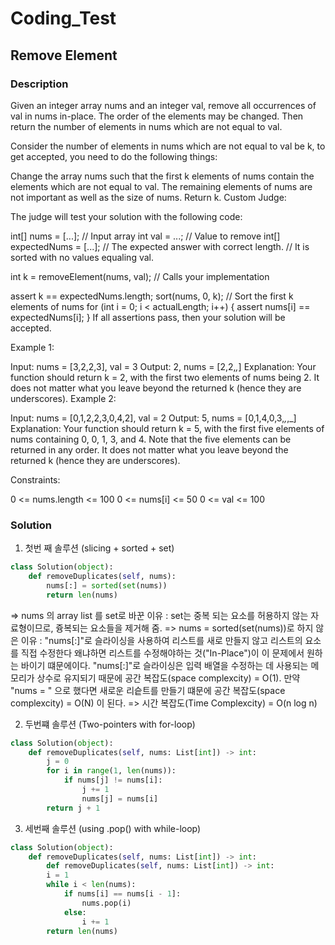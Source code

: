# Coding_Test
## Remove Element

### Description
Given an integer array nums and an integer val, remove all occurrences of val in nums in-place. The order of the elements may be changed. Then return the number of elements in nums which are not equal to val.

Consider the number of elements in nums which are not equal to val be k, to get accepted, you need to do the following things:

Change the array nums such that the first k elements of nums contain the elements which are not equal to val. The remaining elements of nums are not important as well as the size of nums.
Return k.
Custom Judge:

The judge will test your solution with the following code:

int[] nums = [...]; // Input array
int val = ...; // Value to remove
int[] expectedNums = [...]; // The expected answer with correct length.
                            // It is sorted with no values equaling val.

int k = removeElement(nums, val); // Calls your implementation

assert k == expectedNums.length;
sort(nums, 0, k); // Sort the first k elements of nums
for (int i = 0; i < actualLength; i++) {
    assert nums[i] == expectedNums[i];
}
If all assertions pass, then your solution will be accepted.

 

Example 1:

Input: nums = [3,2,2,3], val = 3
Output: 2, nums = [2,2,_,_]
Explanation: Your function should return k = 2, with the first two elements of nums being 2.
It does not matter what you leave beyond the returned k (hence they are underscores).
Example 2:

Input: nums = [0,1,2,2,3,0,4,2], val = 2
Output: 5, nums = [0,1,4,0,3,_,_,_]
Explanation: Your function should return k = 5, with the first five elements of nums containing 0, 0, 1, 3, and 4.
Note that the five elements can be returned in any order.
It does not matter what you leave beyond the returned k (hence they are underscores).
 

Constraints:

0 <= nums.length <= 100
0 <= nums[i] <= 50
0 <= val <= 100

### Solution
1) 첫번 째 솔루션 (slicing + sorted + set)
```python
class Solution(object):
    def removeDuplicates(self, nums):
        nums[:] = sorted(set(nums))
        return len(nums)
```
=> nums 의 array list 를 set로 바꾼 이유 : set는 중복 되는 요소를 허용하지 않는 자료형이므로, 즁복되는 요소들을 제거해 줌.
=> nums = sorted(set(nums))로 하지 않은 이유 : 
    "nums[:]"로 슬라이싱을 사용하여 리스트를 새로 만들지 않고 리스트의 요소를 직접 수정한다 왜냐하면 리스트를 수정해야하는 것("In-Place")이 이 문제에서 원하는 바이기 떄문에이다. "nums[:]"로 슬라이싱은 입력 배열을 수정하는 데 사용되는 메모리가 상수로 유지되기 때문에 공간 복잡도(space complexcity) = O(1). 만약 "nums = " 으로 했다면 새로운 리슽트를 만들기 떄문에 공간 복잡도(space complexcity) = O(N) 이 된다.
=> 시간 복잡도(Time Complexcity) = O(n log n)

2) 두번쨰 솔루션 (Two-pointers with for-loop)
```python
class Solution(object):
    def removeDuplicates(self, nums: List[int]) -> int:
		j = 0
		for i in range(1, len(nums)):
			if nums[j] != nums[i]:
				j += 1
				nums[j] = nums[i]
		return j + 1
```

        
3) 세번째 솔루션 (using .pop() with while-loop)
```python
class Solution(object):
    def removeDuplicates(self, nums: List[int]) -> int:
		def removeDuplicates(self, nums: List[int]) -> int:
		i = 1
		while i < len(nums):
			if nums[i] == nums[i - 1]:
				nums.pop(i)
			else:
				i += 1
		return len(nums)
```